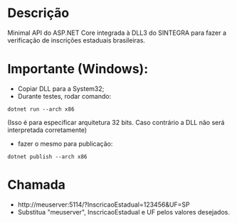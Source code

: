 # Descrição
Minimal API do ASP.NET Core integrada à DLL3 do SINTEGRA para fazer a verificação de inscrições estaduais brasileiras. 

# Importante (Windows):
- Copiar DLL para a System32;
- Durante testes, rodar comando:
``` 
dotnet run --arch x86
```
(Isso é para especificar arquitetura 32 bits. Caso contrário a DLL não será interpretada corretamente)

- fazer o mesmo para publicação:
```
dotnet publish --arch x86
```

# Chamada
- http://meuserver:5114/?InscricaoEstadual=123456&UF=SP
- Substitua "meuserver", InscricaoEstadual e UF pelos valores desejados.
